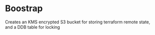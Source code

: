 # Boostrap

Creates an KMS encrypted S3 bucket for storing terraform remote state, and a DDB table for locking

